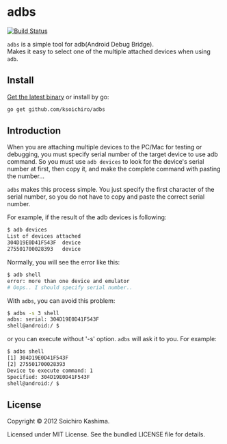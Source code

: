 # adbs

[![Build Status](https://drone.io/github.com/ksoichiro/adbs/status.png)](https://drone.io/github.com/ksoichiro/adbs/latest)

`adbs` is a simple tool for adb(Android Debug Bridge).  
Makes it easy to select one of the multiple attached devices when using `adb`.

## Install

[Get the latest binary](https://github.com/ksoichiro/adbs/releases/latest) or install by go:

```sh
go get github.com/ksoichiro/adbs
```

## Introduction

When you are attaching multiple devices to the PC/Mac
for testing or debugging, you must specify serial number of the target device
to use adb command.
So you must use `adb devices` to look for the device's serial number at first,
then copy it, and make the complete command with pasting the number...

`adbs` makes this process simple.
You just specify the first character of the serial number, so you do not
have to copy and paste the correct serial number.

For example, if the result of the adb devices is following:

```sh
$ adb devices
List of devices attached
304D19E0D41F543F  device
275501700028393   device
```

Normally, you will see the error like this:

```sh
$ adb shell
error: more than one device and emulator
# Oops.. I should specify serial number..
```

With `adbs`, you can avoid this problem:

```sh
$ adbs -s 3 shell
adbs: serial: 304D19E0D41F543F
shell@android:/ $
```

or you can execute without '-s' option. `adbs` will ask it to you.
For example:

```sh
$ adbs shell
[1] 304D19E0D41F543F
[2] 275501700028393
Device to execute command: 1
Specified: 304D19E0D41F543F
shell@android:/ $
```

## License

Copyright © 2012 Soichiro Kashima.

Licensed under MIT License.
See the bundled LICENSE file for details.

